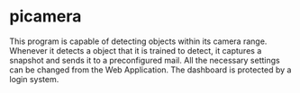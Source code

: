 # picamera
This program is capable of detecting objects within its camera range. Whenever it detects a object that it is trained to detect, it captures a snapshot and sends it to a preconfigured mail. All the necessary settings can be changed from the Web Application. The dashboard is protected by a login system.
